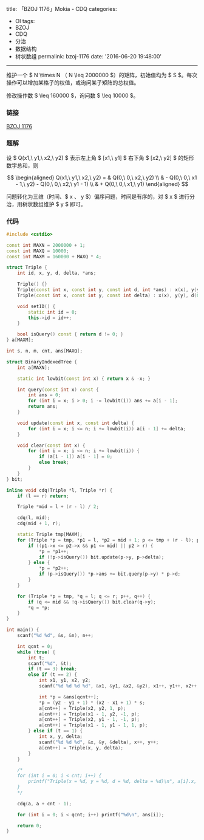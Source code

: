 title: 「BZOJ 1176」Mokia - CDQ
categories:
  - OI
tags:
  - BZOJ
  - CDQ
  - 分治
  - 数据结构
  - 树状数组
permalink: bzoj-1176
date: '2016-06-20 19:48:00'
---

维护一个 $ N \times N $（$ N \leq 2000000 $）的矩阵，初始值均为 $ S $。每次操作可以增加某格子的权值，或询问某子矩阵的总权值。

修改操作数 $ \leq 160000 $，询问数 $ \leq 10000 $。

<!-- more -->

### 链接

[BZOJ 1176](http://www.lydsy.com/JudgeOnline/problem.php?id=1176)

### 题解

设 $ Q(x1,\ y1,\ x2,\ y2) $ 表示左上角 $ [x1,\ y1] $ 右下角 $ [x2,\ y2] $ 的矩形数字总和，则

$$ \begin{aligned} Q(x1,\ y1,\ x2,\ y2) = & Q(0,\ 0,\ x2,\ y2) \\ & - Q(0,\ 0,\ x1 - 1,\ y2) - Q(0,\ 0,\ x2,\ y1 - 1) \\ & + Q(0,\ 0,\ x1,\ y1) \end{aligned} $$

问题转化为三维（时间、$ x $、$ y $）偏序问题，时间是有序的，对 $ x $ 进行分治，用树状数组维护 $ y $ 即可。

### 代码

```cpp
#include <cstdio>

const int MAXN = 2000000 + 1;
const int MAXQ = 10000;
const int MAXM = 160000 + MAXQ * 4;

struct Triple {
    int id, x, y, d, delta, *ans;

    Triple() {}
    Triple(const int x, const int y, const int d, int *ans) : x(x), y(y), d(d), delta(0), ans(ans) { setID(); }
    Triple(const int x, const int y, const int delta) : x(x), y(y), d(0), delta(delta), ans(NULL) { setID(); }

    void setID() {
        static int id = 0;
        this->id = id++;
    }

    bool isQuery() const { return d != 0; }
} a[MAXM];

int s, n, m, cnt, ans[MAXQ];

struct BinaryIndexedTree {
    int a[MAXN];

    static int lowbit(const int x) { return x & -x; }

    int query(const int x) const {
        int ans = 0;
        for (int i = x; i > 0; i -= lowbit(i)) ans += a[i - 1];
        return ans;
    }

    void update(const int x, const int delta) {
        for (int i = x; i <= n; i += lowbit(i)) a[i - 1] += delta;
    }

    void clear(const int x) {
        for (int i = x; i <= n; i += lowbit(i)) {
            if (a[i - 1]) a[i - 1] = 0;
            else break;
        }
    }
} bit;

inline void cdq(Triple *l, Triple *r) {
    if (l == r) return;

    Triple *mid = l + (r - l) / 2;

    cdq(l, mid);
    cdq(mid + 1, r);

    static Triple tmp[MAXM];
    for (Triple *p = tmp, *p1 = l, *p2 = mid + 1; p <= tmp + (r - l); p++) {
        if ((p1->x <= p2->x && p1 <= mid) || p2 > r) {
            *p = *p1++;
            if (!p->isQuery()) bit.update(p->y, p->delta);
        } else {
            *p = *p2++;
            if (p->isQuery()) *p->ans += bit.query(p->y) * p->d;
        }
    }

    for (Triple *p = tmp, *q = l; q <= r; p++, q++) {
        if (q <= mid && !q->isQuery()) bit.clear(q->y);
        *q = *p;
    }
}

int main() {
    scanf("%d %d", &s, &n), n++;

    int qcnt = 0;
    while (true) {
        int t;
        scanf("%d", &t);
        if (t == 3) break;
        else if (t == 2) {
            int x1, y1, x2, y2;
            scanf("%d %d %d %d", &x1, &y1, &x2, &y2), x1++, y1++, x2++, y2++;

            int *p = &ans[qcnt++];
            *p = (y2 - y1 + 1) * (x2 - x1 + 1) * s;
            a[cnt++] = Triple(x2, y2, 1, p);
            a[cnt++] = Triple(x1 - 1, y2, -1, p);
            a[cnt++] = Triple(x2, y1 - 1, -1, p);
            a[cnt++] = Triple(x1 - 1, y1 - 1, 1, p);
        } else if (t == 1) {
            int x, y, delta;
            scanf("%d %d %d", &x, &y, &delta), x++, y++;
            a[cnt++] = Triple(x, y, delta);
        }
    }

    /*
    for (int i = 0; i < cnt; i++) {
        printf("Triple(x = %d, y = %d, d = %d, delta = %d)\n", a[i].x, a[i].y, a[i].d, a[i].delta);
    }
    */

    cdq(a, a + cnt - 1);

    for (int i = 0; i < qcnt; i++) printf("%d\n", ans[i]);

    return 0;
}
```